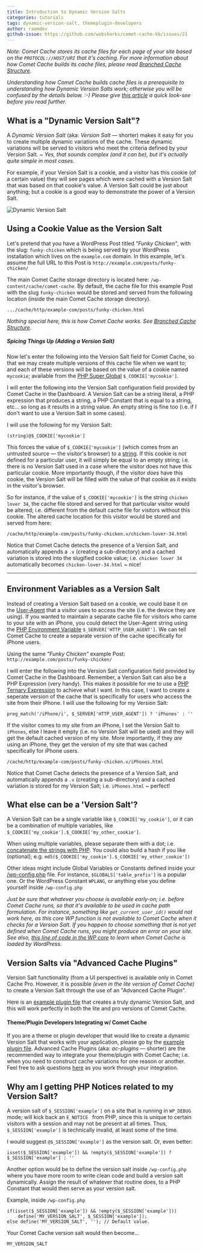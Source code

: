 ```yaml
---
title: Introduction to Dynamic Version Salts
categories: tutorials
tags: dynamic-version-salt, themeplugin-developers
author: raamdev
github-issue: https://github.com/websharks/comet-cache-kb/issues/21
---
```


_Note: Comet Cache stores its cache files for each page of your site based on the `PROTOCOL://HOST/URI` that it's caching. For more information about how Comet Cache builds its cache files, please read [Branched Cache Structure](https://cometcache.com/kb-article/what-is-the-branched-cache-structure/)._

_Understanding how Comet Cache builds cache files is a prerequisite to understanding how Dynamic Version Salts work; otherwise you will be confused by the details below. :-) Please give [this article](https://cometcache.com/kb-article/what-is-the-branched-cache-structure/) a quick look-see before you read further._

## What is a "Dynamic Version Salt"?

A *Dynamic Version Salt* (aka: *Version Salt* — shorter) makes it easy for you to create multiple dynamic variations of the cache. These dynamic variations will be served to visitors who meet the criteria defined by your Version Salt. *~ Yes, that sounds complex (and it can be), but it's actually quite simple in most cases.*

For example, if your Version Salt is a cookie, and a visitor has this cookie (of a certain value) they will see pages which were cached with a Version Salt that was based on that cookie's value. A Version Salt could be just about anything; but a cookie is a good way to demonstrate the power of a Version Salt.

![Dynamic Version Salt](http://cdn.websharks-inc.com/zencache/uploads/2015/02/dynamic-version-salt.png)

## Using a Cookie Value as the Version Salt

Let's pretend that you have a WordPress Post titled *"Funky Chicken"*, with the slug: `funky-chicken` which is being served by your WordPress installation which lives on the `example.com` domain. In this example, let's assume the full URL to this Post is `http://example.com/posts/funky-chicken/`

The main Comet Cache storage directory is located here: `/wp-content/cache/comet-cache`. By default, the cache file for this example Post with the slug `funky-chicken` would be stored and served from the following location (inside the main Comet Cache storage directory).

```
.../cache/http/example-com/posts/funky-chicken.html
```

*Nothing special here, this is how Comet Cache works. See [Branched Cache Structure](https://cometcache.com/kb-article/what-is-the-branched-cache-structure/).*

##### Spicing Things Up (Adding a Version Salt)

Now let's enter the following into the Version Salt field for Comet Cache, so that we may create multiple versions of this cache file when we want to; and each of these versions will be based on the value of a cookie named `mycookie`; available from the [PHP Super Global](http://www.php.net/manual/en/features.cookies.php) `$_COOKIE['mycookie']`.

I will enter the following into the Version Salt configuration field provided by Comet Cache in the Dashboard. A Version Salt can be a string literal, a PHP expression that produces a string, a PHP Constant that is equal to a string, etc... so long as it results in a string value. An empty string is fine too (i.e. if I don't want to use a Version Salt in some cases).

I will use the following for my Version Salt:

```
(string)@$_COOKIE['mycookie']
```

This forces the value of `$_COOKIE['mycookie']` (which comes from an untrusted source — the visitor's browser) to a [string](http://www.php.net/manual/en/language.types.string.php). If this cookie is not defined for a particular user, it will simply be equal to an empty string; i.e. there is no Version Salt used in a case where the visitor does not have this particular cookie. More importantly though, if the visitor *does* have this cookie, the Version Salt will be filled with the value of that cookie as it exists in the visitor's browser.

So for instance, if the value of `$_COOKIE['mycookie']` is the string `chicken lover 34`, the cache file stored and served for that particular visitor would be altered; i.e. different from the default cache file for visitors without this cookie. The altered cache location for this visitor would be stored and served from here:

```
/cache/http/example-com/posts/funky-chicken.v/chicken-lover-34.html
```

Notice that Comet Cache detects the presence of a Version Salt, and automatically appends a `.v` (creating a sub-directory) and a cached variation is stored into the slugified cookie value; i.e. `chicken lover 34` automatically becomes `chicken-lover-34.html` ~ nice!

----

## Environment Variables as a Version Salt

Instead of creating a Version Salt based on a cookie, we could base it on the [User-Agent](http://en.wikipedia.org/wiki/User_agent) that a visitor uses to access the site (i.e. the device they are using). If you wanted to maintain a separate cache file for visitors who came to your site with an iPhone, you could detect the User-Agent string using the [PHP Environment Variable](http://www.php.net/manual/en/reserved.variables.server.php) `$_SERVER['HTTP_USER_AGENT']`. We can tell Comet Cache to create a separate version of the cache specifically for iPhone users.

Using the same *"Funky Chicken"* example Post: `http://example.com/posts/funky-chicken/`

I will enter the following into the Version Salt configuration field provided by Comet Cache in the Dashboard. Remember, a Version Salt can also be a PHP Expression (very handy). This makes it possible for me to use a [PHP Ternary Expression](http://davidwalsh.name/php-shorthand-if-else-ternary-operators) to achieve what I want. In this case, I want to create a seperate version of the cache that is specifically for users who access the site from their iPhone. I will use the following for my Version Salt:

```
preg_match('/iPhone/i', $_SERVER['HTTP_USER_AGENT']) ? 'iPhones' : ''
```

If the visitor comes to my site from an iPhone, I set the Version Salt to `iPhones`, else I leave it empty (i.e. no Version Salt will be used) and they will get the default cached version of my site. More importantly, if they *are* using an iPhone, they get the version of my site that was cached specifically for iPhone users.

```
/cache/http/example-com/posts/funky-chicken.v/iPhones.html
```

Notice that Comet Cache detects the presence of a Version Salt, and automatically appends a `.v` (creating a sub-directory) and a cached variation is stored for my Version Salt; i.e. `iPhones.html` ~ perfect!

## What else can be a 'Version Salt'?

A Version Salt can be a single variable like `$_COOKIE['my_cookie']`, or it can be a combination of multiple variables, like `$_COOKIE['my_cookie'].$_COOKIE['my_other_cookie']`.

When using multiple variables, please separate them with a dot; i.e. [concatenate the strings with PHP](http://www.php.net/manual/en/language.operators.string.php). You could also build a hash if you like (optional); e.g. `md5($_COOKIE['my_cookie'].$_COOKIE['my_other_cookie'])`

Other ideas might include Global Variables or Constants defined inside your [/wp-config.php](http://codex.wordpress.org/Editing_wp-config.php) file. For instance, `$GLOBALS['table_prefix']` is a popular one. Or the WordPress Constant `WPLANG`, or anything else you define yourself inside `/wp-config.php`

*Just be sure that whatever you choose is available early-on; i.e. before Comet Cache runs, so that it's available to be used in cache path formulation. For instance, something like `get_current_user_id()` would not work here, as this core WP function is not available to Comet Cache when it checks for a Version Salt. If you happen to choose something that is not yet defined when Comet Cache runs, you might produce an error on your site. See also, [this line of code in the WP core](https://github.com/WordPress/WordPress/blob/master/wp-settings.php#L64) to learn when Comet Cache is loaded by WordPress.*

## Version Salts via "Advanced Cache Plugins"

Version Salt functionality (from a UI perspective) is available only in Comet Cache Pro. However, it is possible *(even in the lite version of Comet Cache)* to create a Version Salt through the use of an "Advanced Cache Plugin".

Here is an [example plugin file](https://github.com/websharks/comet-cache-pro/blob/160227/src/includes/templates/ac-plugin.txt) that creates a truly dynamic Version Salt, and this will work perfectly in both the lite and pro versions of Comet Cache.

#### Theme/Plugin Developers Integrating w/ Comet Cache

If you are a theme or plugin developer that would like to create a dynamic Version Salt that works with your application, please go by the [example plugin file](https://github.com/websharks/comet-cache/blob/000000-dev/comet-cache/includes/ac-plugin.example.php). Advanced Cache Plugins (aka: *ac-plugins* — shorter) are the recommended way to integrate your theme/plugin with Comet Cache; i.e. when you need to construct cache variations for one reason or another. Feel free to ask questions [here](https://github.com/websharks/comet-cache/issues) as you work through your integration.

## Why am I getting PHP Notices related to my Version Salt?

A version salt of `$_SESSION['example']` on a site that is running in `WP_DEBUG` mode; will kick back an `E_NOTICE ` from PHP, since this is unique to certain visitors with a session and may not be present at all times. Thus, `$_SESSION['example']` is technically invalid, at least some of the time.

I would suggest `@$_SESSION['example']` as the version salt. Or, even better:
```
isset($_SESSION['example']) && !empty($_SESSION['example']) ? $_SESSION['example'] : ''
```

Another option would be to define the version salt inside `/wp-config.php` where you have more room to write clean code and build a version salt dynamically. Assign the result of whatever that routine does, to a PHP Constant that would then serve as your version salt.

Example, inside `/wp-config.php`
```
if(isset($_SESSION['example']) && !empty($_SESSION['example']))
    define('MY_VERSION_SALT', $_SESSION['example']);
else define('MY_VERSION_SALT', ''); // Default value.
```
Your Comet Cache version salt would then become...
```
MY_VERSION_SALT
```
